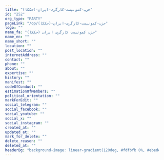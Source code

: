 ```yaml
---
title: "حزب-کمونیست-کارگری-ایران-(حککا)"
id: "252"
org_type: "PARTY"
pageLink: "/op/حزب-کمونیست-کارگری-ایران-(حککا)"
logo: ""
name_fa: "حزب کمونیست کارگری ایران (حککا)"
name_en: ""
name_short: ""
location: ""
post_location: ""
internetAddress: ""
contact: ""
phone: ""
about: ""
expertise: ""
history: ""
manifest: ""
codeOfConduct: ""
estimationOfMembers: ""
political_orientation: ""
markForEdit: ""
social_telegram: ""
social_facebook: ""
social_youtube: ""
social_x: ""
social_instagram: ""
created_at: ""
updated_at: ""
mark_for_delete: ""
delete_reason: ""
deleted_at: ""
headerBg: "background-image: linear-gradient(120deg, #fdfbfb 0%, #ebedee 100%);"
---
```

